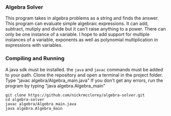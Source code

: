 ### Algebra Solver
This program takes in algebra problems as a string and finds the answer.
This program can evaluate simple algebraic expressions.
It can add, subtract, mutiply and divide but it can't raise anything to a power.
There can only be one instance of a variable.
I hope to add support for multiple instances of a variable, exponents as well as polynomial multiplication in expressions with variables.

### Compiling and Running
A java sdk must be installed. the `java` and `javac` commands must be added to your path.
Clone the repository and open a terminal in the project folder.
Type "javac algebra/Algebra_main.java"
If you don't get any errors, run the program by typing
"java algebra.Algebra_main"

```
git clone https://github.com/nickrmcclorey/algebra-solver.git
cd algebra-solver
javac algebra/Algebra_main.java
java algebra.Algebra_main
```
